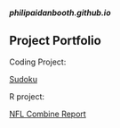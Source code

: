 ##### philipaidanbooth.github.io

## Project Portfolio

Coding Project:

[Sudoku](https://philipaidanbooth.github.io/Sudoku/)


R project:

<a href="file:///Users/philipbooth/Downloads/nflFinal.html">NFL Combine Report</a>
